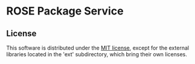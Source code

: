 # ROSE Package Service

License
----------

This software is distributed under the [MIT license](http://www.opensource.org/licenses/mit-license.php), 
except for the external libraries located in the 'ext' subdirectory, which 
bring their own licenses. 

